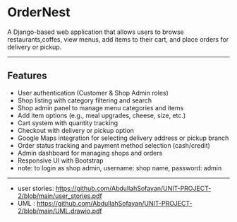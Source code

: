 # OrderNest

A Django-based web application that allows users to browse restaurants,coffes, view menus, add items to their cart, and place orders for delivery or pickup.

---

## Features

- User authentication (Customer & Shop Admin roles)
- Shop listing with category filtering and search
- Shop admin panel to manage menu categories and items
- Add item options (e.g., meal upgrades, cheese, size, etc.)
- Cart system with quantity tracking
- Checkout with delivery or pickup option
- Google Maps integration for selecting delivery address or pickup branch
- Order status tracking and payment method selection (cash/credit)
- Admin dashboard for managing shops and orders
- Responsive UI with Bootstrap
- note: to login as shop admin, username: shop name, password: admin
---

- user stories: https://github.com/AbdullahSofayan/UNIT-PROJECT-2/blob/main/user_stories.pdf
- UML : https://github.com/AbdullahSofayan/UNIT-PROJECT-2/blob/main/UML.drawio.pdf
